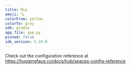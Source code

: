```yaml
---
title: Mia
emoji: 🔍
colorFrom: yellow
colorTo: gray
sdk: gradio
app_file: app.py
pinned: false
sdk_version: 5.24.0
---
```


Check out the configuration reference at https://huggingface.co/docs/hub/spaces-config-reference